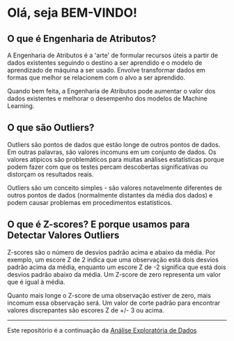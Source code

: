 # <h1>Olá, seja BEM-VINDO!</h1>

<div align="left">
  <h2>O que é Engenharia de Atributos?</h2>

  <p>A Engenharia de Atributos é a 'arte' de formular recursos úteis a partir de dados existentes seguindo o destino a ser aprendido e o modelo de aprendizado de máquina a ser usado. Envolve transformar dados em formas que melhor se relacionem com o alvo a ser aprendido. 
  <p>Quando bem feita, a Engenharia de Atributos pode aumentar o valor dos dados existentes e melhorar o desempenho dos modelos de Machine
Learning. 

  <h2>O que são Outliers?</h2>
  
  <p>Outliers são pontos de dados que estão longe de outros pontos de dados. Em outras
palavras, são valores incomuns em um conjunto de dados. Os valores atípicos são problemáticos
para muitas análises estatísticas porque podem fazer com que os testes percam descobertas
significativas ou distorçam os resultados reais.
  <p>Outliers são um conceito simples - são valores notavelmente diferentes de outros pontos
de dados (normalmente distantes da média dos dados) e podem causar problemas em
procedimentos estatísticos.
    
  <h2>O que é Z-scores? E porque usamos para Detectar Valores Outliers</h2>
    
  <p>Z-scores são o número de desvios padrão acima e abaixo da média. Por exemplo, um
escore Z de 2 indica que uma observação está dois desvios padrão acima da média, enquanto um
escore Z de -2 significa que está dois desvios padrão abaixo da média. Um Z-score de zero
representa um valor que é igual à média.
  <p>Quanto mais longe o Z-score de uma observação estiver de zero, mais incomum essa
observação será. Um valor de corte padrão para encontrar valores discrepantes são escores Z de
+/- 3 ou acima.

  <hr>
  <p> Este repositório é a continuação da <a href="https://github.com/sandromzljr/Analise-Exploratoria-Dados">Análise Exploratória de Dados</a></p>

</div>
